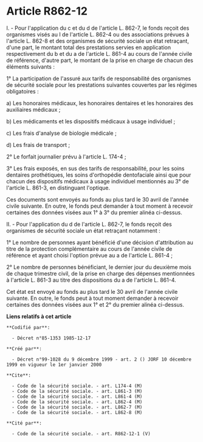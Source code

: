 # Article R862-12

I. - Pour l'application du c et du d de l'article L. 862-7, le fonds reçoit des organismes visés au I de l'article L. 862-4
ou des associations prévues à l'article L. 862-8 et des organismes de sécurité sociale un état retraçant, d'une part, le
montant total des prestations servies en application respectivement du b et du a de l'article L. 861-4 au cours de l'année
civile de référence, d'autre part, le montant de la prise en charge de chacun des éléments suivants :

1° La participation de l'assuré aux tarifs de responsabilité des organismes de sécurité sociale pour les prestations
suivantes couvertes par les régimes obligatoires :

a) Les honoraires médicaux, les honoraires dentaires et les honoraires des auxiliaires médicaux ;

b) Les médicaments et les dispositifs médicaux à usage individuel ;

c) Les frais d'analyse de biologie médicale ;

d) Les frais de transport ;

2° Le forfait journalier prévu à l'article L. 174-4 ;

3° Les frais exposés, en sus des tarifs de responsabilité, pour les soins dentaires prothétiques, les soins d'orthopédie
dentofaciale ainsi que pour chacun des dispositifs médicaux à usage individuel mentionnés au 3° de l'article L. 861-3, en
distinguant l'optique.

Ces documents sont envoyés au fonds au plus tard le 30 avril de l'année civile suivante. En outre, le fonds peut demander à
tout moment à recevoir certaines des données visées aux 1° à 3° du premier alinéa ci-dessus.

II. - Pour l'application du d de l'article L. 862-7, le fonds reçoit des organismes de sécurité sociale un état retraçant
notamment :

1° Le nombre de personnes ayant bénéficié d'une décision d'attribution au titre de la protection complémentaire au cours de
l'année civile de référence et ayant choisi l'option prévue au a de l'article L. 861-4 ;

2° Le nombre de personnes bénéficiant, le dernier jour du deuxième mois de chaque trimestre civil, de la prise en charge des
dépenses mentionnées à l'article L. 861-3 au titre des dispositions du a de l'article L. 861-4.

Cet état est envoyé au fonds au plus tard le 30 avril de l'année civile suivante. En outre, le fonds peut à tout moment
demander à recevoir certaines des données visées aux 1° et 2° du premier alinéa ci-dessus.

**Liens relatifs à cet article**

	**Codifié par**:

	  - Décret n°85-1353 1985-12-17

	**Créé par**:

	  - Décret n°99-1028 du 9 décembre 1999 - art. 2 () JORF 10 décembre 1999 en vigueur le 1er janvier 2000

	**Cite**:

	  - Code de la sécurité sociale. - art. L174-4 (M)
	  - Code de la sécurité sociale. - art. L861-3 (M)
	  - Code de la sécurité sociale. - art. L861-4 (M)
	  - Code de la sécurité sociale. - art. L862-4 (M)
	  - Code de la sécurité sociale. - art. L862-7 (M)
	  - Code de la sécurité sociale. - art. L862-8 (M)

	**Cité par**:

	  - Code de la sécurité sociale. - art. R862-12-1 (V)
